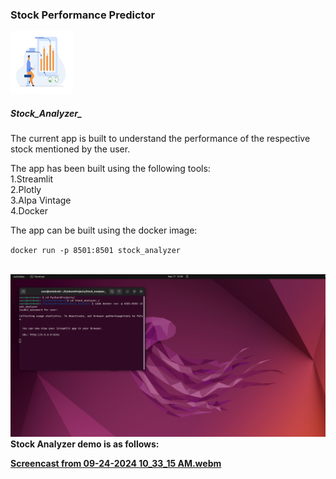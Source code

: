 <html>
<head>
      <h3>Stock Performance Predictor</h3>
      </head>
<img src="logos/stock_analyzer.jpg" alt="center" height="100" width="100"></img>
<body>
<h5>Stock_Analyzer_</h5>
<p>The current app is built to understand the performance of the respective
stock mentioned by the user.</p>
<p>The app has been built using the following tools:<br>
    1.Streamlit<br>
    2.Plotly <br>
    3.Alpa Vintage <br>
    4.Docker<br></p>
<p>The app can be built using the docker image:</p>
<code>docker run -p 8501:8501 stock_analyzer
</code><br>
<div title="Images"><p>
<img src="assets/Screenshot from 2024-09-17 15-59-15.png"></img>
<b>Stock Analyzer demo is as follows:



</p>
</div>
</body>
</html>


[Screencast from 09-24-2024 10_33_15 AM.webm](https://github.com/user-attachments/assets/6e64f827-2c8e-47c8-a262-94c3431b8779)
